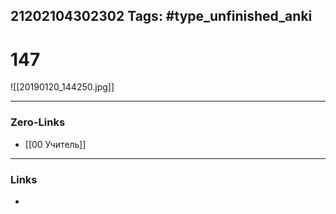 21202104302302
Tags: #type_unfinished_anki 
---
# 147

![[20190120_144250.jpg]]

---
### Zero-Links
- [[00 Учитель]]
---
### Links
-